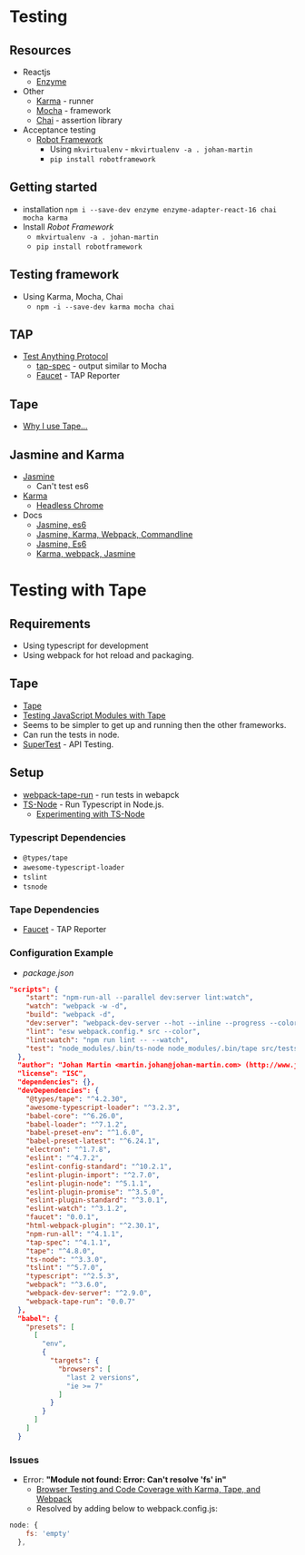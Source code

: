 # Testing

## Resources
* Reactjs
	* [Enzyme](https://github.com/airbnb/enzyme)
* Other
	* [Karma](https://karma-runner.github.io/1.0/index.html) - runner
	* [Mocha](https://mochajs.org/) - framework
	* [Chai](http://chaijs.com/) - assertion library
* Acceptance testing
	* [Robot Framework](http://robotframework.org/)
		* Using `mkvirtualenv` - `mkvirtualenv -a . johan-martin`
		* `pip install robotframework`
## Getting started
* installation `npm i --save-dev enzyme enzyme-adapter-react-16 chai mocha karma`
* Install *Robot Framework*
	* `mkvirtualenv -a . johan-martin`
	* `pip install robotframework`

## Testing framework
* Using Karma, Mocha, Chai
    * `npm -i --save-dev karma mocha chai`

## TAP
* [Test Anything Protocol](https://testanything.org/)
    * [tap-spec](https://github.com/scottcorgan/tap-spec) - output similar to Mocha
    * [Faucet](https://github.com/substack/faucet) - TAP Reporter
## Tape
* [Why I use Tape...](https://medium.com/javascript-scene/why-i-use-tape-instead-of-mocha-so-should-you-6aa105d8eaf4)

## Jasmine and Karma
* [Jasmine](https://jasmine.github.io/)
    * Can't test es6
* [Karma](https://karma-runner.github.io/2.0/index.html)
    * [Headless Chrome](https://developers.google.com/web/updates/2017/04/headless-chrome)
* Docs
    * [Jasmine, es6](https://www.classandobjects.com/test_using_jasmine_react_es6_webpack/)
    * [Jasmine, Karma, Webpack, Commandline](https://what-problem-does-it-solve.com/webpack/testing.html)
    * [Jasmine, Es6](http://www.syntaxsuccess.com/viewarticle/writing-jasmine-unit-tests-in-es6)
    * [Karma, webpack, Jasmine](https://kentor.me/posts/testing-react-and-flux-applications-with-karma-and-webpack/)

# Testing with Tape
## Requirements
* Using typescript for development
* Using webpack for hot reload and packaging.
## Tape
* [Tape](https://github.com/substack/tape)
* [Testing JavaScript Modules with Tape](https://ponyfoo.com/articles/testing-javascript-modules-with-tape)
* Seems to be simpler to get up and running then the other frameworks.
* Can run the tests in node.
* [SuperTest](https://github.com/visionmedia/supertest) - API Testing.

## Setup
* [webpack-tape-run](https://github.com/syarul/webpack-tape-run) - run tests in webapck
* [TS-Node](https://github.com/TypeStrong/ts-node) - Run Typescript in Node.js.
    * [Experimenting with TS-Node](https://www.bennadel.com/blog/3268-experimenting-with-ts-node-and-using-typescript-in-node-js-on-the-server.htm)
### Typescript Dependencies
* `@types/tape`
* `awesome-typescript-loader`
* `tslint`
* `tsnode`
### Tape Dependencies
* [Faucet](https://github.com/substack/faucet) - TAP Reporter

### Configuration Example
* *package.json*
```json
"scripts": {
    "start": "npm-run-all --parallel dev:server lint:watch",
    "watch": "webpack -w -d",
    "build": "webpack -d",
    "dev:server": "webpack-dev-server --hot --inline --progress --colors",
    "lint": "esw webpack.config.* src --color",
    "lint:watch": "npm run lint -- --watch",
    "test": "node_modules/.bin/ts-node node_modules/.bin/tape src/tests/*.ts | node_modules/.bin/faucet"
  },
  "author": "Johan Martin <martin.johan@johan-martin.com> (http://www.johan-martin.com/)",
  "license": "ISC",
  "dependencies": {},
  "devDependencies": {
    "@types/tape": "^4.2.30",
    "awesome-typescript-loader": "^3.2.3",
    "babel-core": "^6.26.0",
    "babel-loader": "^7.1.2",
    "babel-preset-env": "^1.6.0",
    "babel-preset-latest": "^6.24.1",
    "electron": "^1.7.8",
    "eslint": "^4.7.2",
    "eslint-config-standard": "^10.2.1",
    "eslint-plugin-import": "^2.7.0",
    "eslint-plugin-node": "^5.1.1",
    "eslint-plugin-promise": "^3.5.0",
    "eslint-plugin-standard": "^3.0.1",
    "eslint-watch": "^3.1.2",
    "faucet": "0.0.1",
    "html-webpack-plugin": "^2.30.1",
    "npm-run-all": "^4.1.1",
    "tap-spec": "^4.1.1",
    "tape": "^4.8.0",
    "ts-node": "^3.3.0",
    "tslint": "^5.7.0",
    "typescript": "^2.5.3",
    "webpack": "^3.6.0",
    "webpack-dev-server": "^2.9.0",
    "webpack-tape-run": "0.0.7"
  },
  "babel": {
    "presets": [
      [
        "env",
        {
          "targets": {
            "browsers": [
              "last 2 versions",
              "ie >= 7"
            ]
          }
        }
      ]
    ]
  }
```




### Issues
* Error: **"Module not found: Error: Can't resolve 'fs' in"**
    * [Browser Testing and Code Coverage with Karma, Tape, and Webpack](http://rmurphey.com/blog/2015/07/20/karma-webpack-tape-code-coverage)
    * Resolved by adding below to webpack.config.js:
```js
node: {
    fs: 'empty'
  },
```
